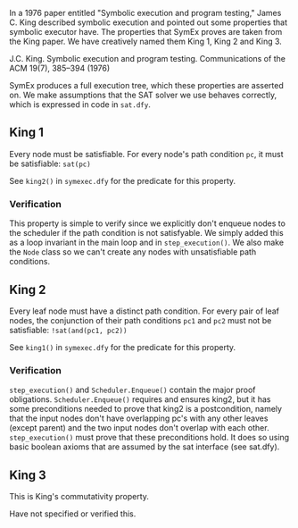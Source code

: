 
In a 1976 paper entitled "Symbolic execution and program testing," James C.
King described symbolic execution and pointed out some properties that symbolic
executor have. The properties that SymEx proves are taken from the King paper.
We have creatively named them King 1, King 2 and King 3.

  J.C. King.  Symbolic execution and program testing. Communications of the ACM 19(7), 385–394 (1976)

SymEx produces a full execution tree, which these properties are asserted on.
We make assumptions that the SAT solver we use behaves correctly, which is
expressed in code in `sat.dfy`.


## King 1

Every node must be satisfiable. For every node's path condition `pc`, it must
be satisfiable: `sat(pc)`

See `king2()` in `symexec.dfy` for the predicate for this property.

### Verification

This property is simple to verify since we explicitly don't enqueue nodes to
the scheduler if the path condition is not satisfyable. We simply added this as
a loop invariant in the main loop and in `step_execution()`. We also make the
`Node` class so we can't create any nodes with unsatisfiable path conditions.


## King 2

Every leaf node must have a distinct path condition. For every pair of leaf
nodes, the conjunction of their path conditions `pc1` and `pc2` must not be
satisfiable: `!sat(and(pc1, pc2))`

See `king1()` in `symexec.dfy` for the predicate for this property.

### Verification

`step_execution()` and `Scheduler.Enqueue()` contain the major proof
obligations.  `Scheduler.Enqueue()` requires and ensures king2, but it has some
preconditions needed to prove that king2 is a postcondition, namely that the
input nodes don't have overlapping pc's with any other leaves (except parent)
and the two input nodes don't overlap with each other. `step_execution()` must
prove that these preconditions hold. It does so using basic boolean axioms
that are assumed by the sat interface (see sat.dfy).


## King 3

This is King's commutativity property.

Have not specified or verified this.
